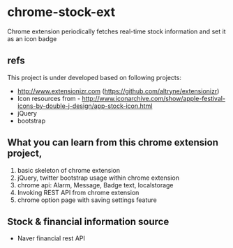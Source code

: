 # chrome-stock-ext
Chrome extension periodically fetches real-time stock information and set it as an icon badge

## refs
This project is under developed based on following projects:
* http://www.extensionizr.com (https://github.com/altryne/extensionizr)
* Icon resources from - http://www.iconarchive.com/show/apple-festival-icons-by-double-j-design/app-stock-icon.html
* jQuery
* bootstrap

## What you can learn from this chrome extension project,
1. basic skeleton of chrome extension
2. jQuery, twitter bootstrap usage within chrome extension
3. chrome api: Alarm, Message, Badge text, localstorage
4. Invoking REST API from chrome extension
5. chrome option page with saving settings feature

## Stock & financial information source
- Naver financial rest API
